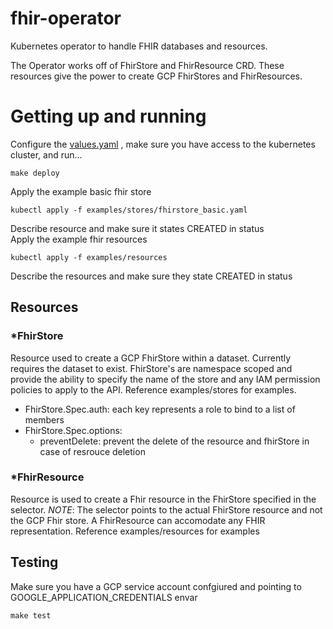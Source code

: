# fhir-operator
Kubernetes operator to handle FHIR databases and resources.  

The Operator works off of FhirStore and FhirResource CRD. These resources give the power to create GCP FhirStores and FhirResources.

# Getting up and running

Configure the [values.yaml](charts/values.yaml) , make sure you have access to the kubernetes cluster, and run...

```
make deploy
```
Apply the example basic fhir store
```
kubectl apply -f examples/stores/fhirstore_basic.yaml
```
Describe resource and make sure it states CREATED in status  
Apply the example fhir resources
```
kubectl apply -f examples/resources
```
Describe the resources and make sure they state CREATED in status

## Resources
### *FhirStore
Resource used to create a GCP FhirStore within a dataset. Currently requires the dataset to exist. FhirStore's are namespace scoped and provide the ability to specify the name of the store and any IAM permission policies to apply to the API. Reference examples/stores for examples. 

- FhirStore.Spec.auth: each key represents a role to bind to a list of members
- FhirStore.Spec.options:
  - preventDelete: prevent the delete of the resource and fhirStore in case of resrouce deletion
### *FhirResource
Resource is used to create a Fhir resource in the FhirStore specified in the selector. *NOTE*: The selector points to the actual FhirStore resource and not the GCP Fhir store. A FhirResource can accomodate any FHIR representation. Reference examples/resources for examples

## Testing
Make sure you have a GCP service account confgiured and pointing to GOOGLE_APPLICATION_CREDENTIALS envar
```
make test
```